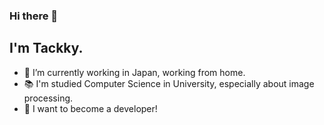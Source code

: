 ### Hi there 👋
## I'm Tackky.

<!--
**tackky/tackky** is a ✨ _special_ ✨ repository because its `README.md` (this file) appears on your GitHub profile.

Here are some ideas to get you started:
-->


- 🔭 I’m currently working in Japan, working from home. 
- :books: I'm studied Computer Science in University, especially about image processing.
- :office: I want to become a developer!
